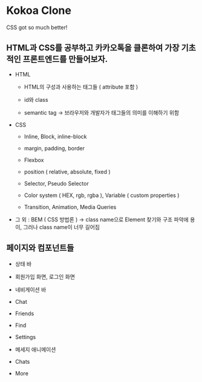 # Kokoa Clone

  CSS got so much better!


## HTML과 CSS를 공부하고 카카오톡을 클론하여 가장 기초적인 프론트엔드를 만들어보자.

  * HTML
    
    * HTML의 구성과 사용하는 태그들 ( attribute 포함 )

    * id와 class

    * semantic tag -> 브라우저와 개발자가 태그들의 의미를 이해하기 위함

  * CSS
    
    * Inline, Block, inline-block

    * margin, padding, border

    * Flexbox

    * position ( relative, absolute, fixed )

    * Selector, Pseudo Selector

    * Color system ( HEX, rgb, rgba ), Variable ( custom properties )

    * Transition, Animation, Media Queries

  * 그 외 : BEM ( CSS 방법론 ) -> class name으로 Element 찾기와 구조 파악에 용이, 그러나 class name이 너무 길어짐


## 페이지와 컴포넌트들

  * 상태 바
  
  * 회원가입 화면, 로그인 화면
  
  * 네비게이션 바
  
  * Chat
  
  * Friends
  
  * Find
  
  * Settings
  
  * 메세지 애니메이션
  
  * Chats
  
  * More
